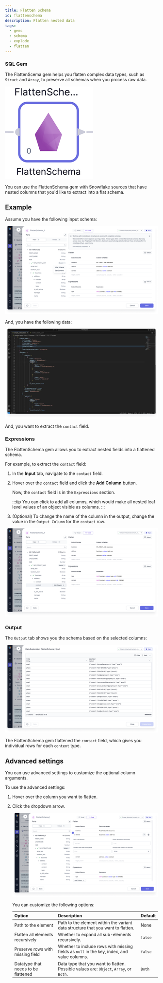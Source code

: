 ```yaml
---
title: Flatten Schema
id: flattenschema
description: Flatten nested data
tags:
  - gems
  - schema
  - explode
  - flatten
---
```


<h3><span class="badge">SQL Gem</span></h3>

The FlattenScema gem helps you flatten complex data types, such as `Struct` and `Array`, to preserve all schemas when you process raw data.

![The FlattenSchema gem](./img/flatten_gem.png)

You can use the FlattenSchema gem with Snowflake sources that have nested columns that you'd like to extract into a flat schema.

## Example

Assume you have the following input schema:

![Input schema](./img/flatten_input.png)

And, you have the following data:

![Input data](./img/flatten_input_interim.png)

And, you want to extract the `contact` field.

### Expressions

The FlattenSchema gem allows you to extract nested fields into a flattened schema.

For example, to extract the `contact` field:

1. In the **Input** tab, navigate to the `contact` field.
1. Hover over the `contact` field and click the **Add Column** button.

   Now, the `contact` field is in the `Expressions` section.

   :::tip
   You can click to add all columns, which would make all nested leaf level values of an object visible as columns.
   :::

1. (Optional) To change the name of the column in the output, change the value in the `Output Column` for the `contact` row.

![Adding expressions](./img/flatten_add_exp.png)

### Output

The `Output` tab shows you the schema based on the selected columns:

![Output interim](./img/flatten_output_interim.png)

The FlattenSchema gem flattened the `contact` field, which gives you individual rows for each `content` type.

## Advanced settings

You can use advanced settings to customize the optional column arguments.

To use the advanced settings:

1. Hover over the column you want to flatten.
1. Click the dropdown arrow.

   ![Advanced settings](./img/flatten_advanced_settings.png)

   You can customize the following options:

   | Option                              | Description                                                                                 | Default |
   | ----------------------------------- | ------------------------------------------------------------------------------------------- | ------- |
   | Path to the element                 | Path to the element within the variant data structure that you want to flatten.             | None    |
   | Flatten all elements recursively    | Whether to expand all sub-elements recursively.                                             | `false` |
   | Preserve rows with missing field    | Whether to include rows with missing fields as `null` in the key, index, and value columns. | `false` |
   | Datatype that needs to be flattened | Data type that you want to flatten. Possible values are: `Object`, `Array`, or `Both`.      | `Both`  |
